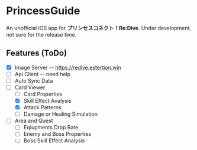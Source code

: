 # PrincessGuide
An unofficial iOS app for **プリンセスコネクト！Re:Dive**. Under development, not sure for the release time.

## Features (ToDo)
- [x] Image Server -- <https://redive.estertion.win>
- [ ] Api Client  -- need help
- [ ] Auto Sync Data
- [ ] Card Viewer
    - [ ] Card Properties
    - [x] Skill Effect Analysis
    - [x] Attack Patterns
    - [ ] Damage or Healing Simulation
- [ ] Area and Quest
    - [ ] Eqiupments Drop Rate
    - [ ] Enemy and Boss Properties
    - [ ] Boss Skill Effect Analysis
